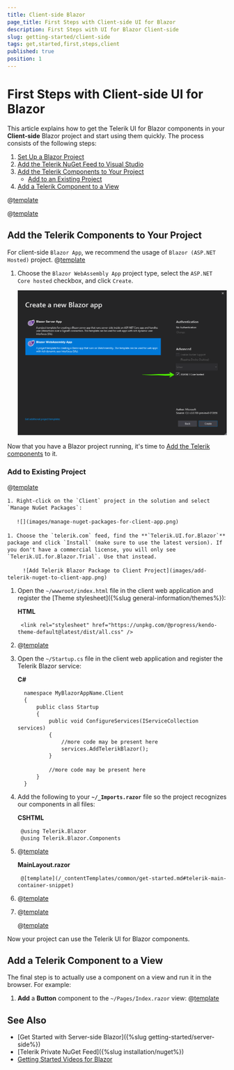 ```yaml
---
title: Client-side Blazor
page_title: First Steps with Client-side UI for Blazor
description: First Steps with UI for Blazor Client-side
slug: getting-started/client-side
tags: get,started,first,steps,client
published: true
position: 1
---
```


# First Steps with Client-side UI for Blazor

This article explains how to get the Telerik UI for Blazor components in your **Client-side** Blazor project and start using them quickly. The process consists of the following steps:

1. [Set Up a Blazor Project](#set-up-a-blazor-project)
1. [Add the Telerik NuGet Feed to Visual Studio](#add-the-telerik-nuget-feed-to-visual-studio)
1. [Add the Telerik Components to Your Project](#add-the-telerik-components-to-your-project)
    * [Add to an Existing Project](#add-to-existing-project)
1. [Add a Telerik Component to a View](#add-a-telerik-component-to-a-view)


@[template](/_contentTemplates/common/get-started.md#add-latest-ms-bits-client-side-link)


@[template](/_contentTemplates/common/get-started.md#add-nuget-feed)


## Add the Telerik Components to Your Project

For client-side `Blazor App`, we recommend the usage of `Blazor (ASP.NET Hosted)` project. 
@[template](/_contentTemplates/common/get-started.md#project-creation-part-1)

1. Choose the `Blazor WebAssembly App` project type, select the `ASP.NET Core hosted` checkbox, and click `Create`.

    ![Select Blazor Project Type](images/choose-project-template.png)

Now that you have a Blazor project running, it's time to [Add the Telerik components](#add-to-existing-project) to it.

### Add to Existing Project

@[template](/_contentTemplates/common/get-started.md#get-access)

    1. Right-click on the `Client` project in the solution and select `Manage NuGet Packages`:
    
       ![](images/manage-nuget-packages-for-client-app.png)
    
    1. Choose the `telerik.com` feed, find the **`Telerik.UI.for.Blazor`** package and click `Install` (make sure to use the latest version). If you don't have a commercial license, you will only see `Telerik.UI.for.Blazor.Trial`. Use that instead.
    
         ![Add Telerik Blazor Package to Client Project](images/add-telerik-nuget-to-client-app.png)

        
1. Open the `~/wwwroot/index.html` file in the client web application and register the [Theme stylesheet]({%slug general-information/themes%}):

    **HTML**
    
        <link rel="stylesheet" href="https://unpkg.com/@progress/kendo-theme-default@latest/dist/all.css" />
        

1. @[template](/_contentTemplates/common/js-interop-file.md#add-js-interop-file-to-getting-started-client)
        
1. Open the `~/Startup.cs` file in the client web application and register the Telerik Blazor service:

    **C#**
    
         namespace MyBlazorAppName.Client
         {
             public class Startup
             {
                 public void ConfigureServices(IServiceCollection services)
                 {
                     //more code may be present here
                     services.AddTelerikBlazor();
                 }
                 
                 //more code may be present here
             }
         }
         
1. Add the following to your **`~/_Imports.razor`** file so the project recognizes our components in all files:

    **CSHTML**
    
        @using Telerik.Blazor
        @using Telerik.Blazor.Components

1. @[template](/_contentTemplates/common/get-started.md#telerik-main-container-text)

    **MainLayout.razor**
    
        @[template](/_contentTemplates/common/get-started.md#telerik-main-container-snippet)

1. @[template](/_contentTemplates/common/issues-and-warnings.md#linker-config)

1. @[template](/_contentTemplates/common/issues-and-warnings.md#mono-linker-issue)

     @[template](/_contentTemplates/common/issues-and-warnings.md#more-on-linker)

    
Now your project can use the Telerik UI for Blazor components.

## Add a Telerik Component to a View

The final step is to actually use a component on a view and run it in the browser. For example:

1. **Add** a **Button** component to the `~/Pages/Index.razor` view:
@[template](/_contentTemplates/common/get-started.md#add-component-sample)

## See Also

* [Get Started with Server-side Blazor]({%slug getting-started/server-side%})
* [Telerik Private NuGet Feed]({%slug installation/nuget%})
* [Getting Started Videos for Blazor](https://www.youtube.com/watch?v=aaRAZYaJ4xc&list=PLvmaC-XMqeBYPTwcm478vs8Rujq2tiVJo)

